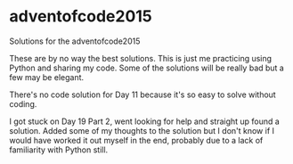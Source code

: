 # adventofcode2015
Solutions for the adventofcode2015

These are by no way the best solutions. This is just me practicing using Python and sharing my code. Some of the solutions will be really bad but a few may be elegant.

There's no code solution for Day 11 because it's so easy to solve without coding.

I got stuck on Day 19 Part 2, went looking for help and straight up found a solution. Added some of my thoughts to the solution but I don't know if I would have worked it out myself in the end, probably due to a lack of familiarity with Python still.
